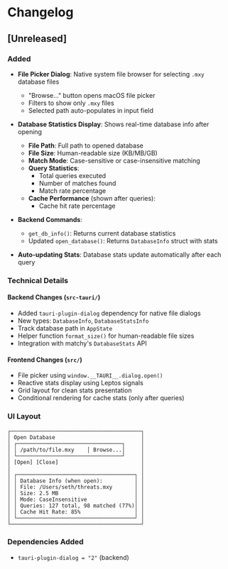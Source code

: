 # Changelog

## [Unreleased]

### Added
- **File Picker Dialog**: Native system file browser for selecting `.mxy` database files
  - "Browse..." button opens macOS file picker
  - Filters to show only `.mxy` files
  - Selected path auto-populates in input field

- **Database Statistics Display**: Shows real-time database info after opening
  - **File Path**: Full path to opened database
  - **File Size**: Human-readable size (KB/MB/GB)
  - **Match Mode**: Case-sensitive or case-insensitive matching
  - **Query Statistics**: 
    - Total queries executed
    - Number of matches found
    - Match rate percentage
  - **Cache Performance** (shown after queries):
    - Cache hit rate percentage
  
- **Backend Commands**:
  - `get_db_info()`: Returns current database statistics
  - Updated `open_database()`: Returns `DatabaseInfo` struct with stats
  
- **Auto-updating Stats**: Database stats update automatically after each query

### Technical Details

#### Backend Changes (`src-tauri/`)
- Added `tauri-plugin-dialog` dependency for native file dialogs
- New types: `DatabaseInfo`, `DatabaseStatsInfo`
- Track database path in `AppState`
- Helper function `format_size()` for human-readable file sizes
- Integration with matchy's `DatabaseStats` API

#### Frontend Changes (`src/`)
- File picker using `window.__TAURI__.dialog.open()`
- Reactive stats display using Leptos signals
- Grid layout for clean stats presentation
- Conditional rendering for cache stats (only after queries)

### UI Layout

```
┌─────────────────────────────────────────┐
│ Open Database                           │
│ ┌─────────────────────────────────┐     │
│ │ /path/to/file.mxy    │ Browse...│     │
│ └─────────────────────────────────┘     │
│ [Open] [Close]                          │
│                                         │
│ ┌─────────────────────────────────────┐ │
│ │ Database Info (when open):          │ │
│ │ File: /Users/seth/threats.mxy       │ │
│ │ Size: 2.5 MB                        │ │
│ │ Mode: CaseInsensitive               │ │
│ │ Queries: 127 total, 98 matched (77%)│ │
│ │ Cache Hit Rate: 85%                 │ │
│ └─────────────────────────────────────┘ │
└─────────────────────────────────────────┘
```

### Dependencies Added
- `tauri-plugin-dialog = "2"` (backend)
